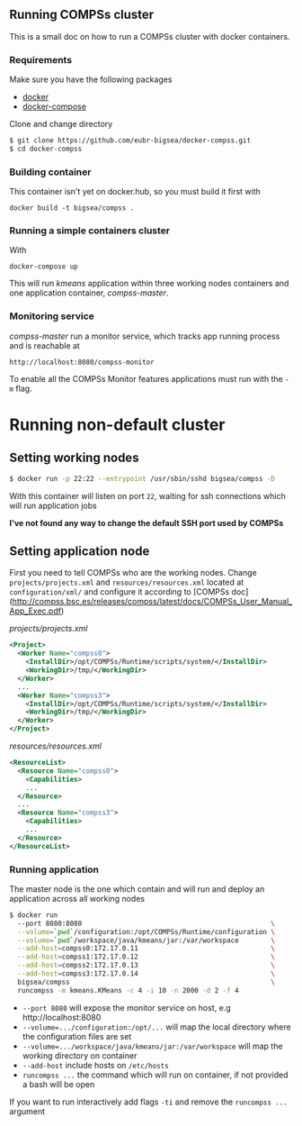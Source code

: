 Running COMPSs cluster
----------------------
This is a small doc on how to run a COMPSs cluster with docker containers.

### Requirements
Make sure you have the following packages
* [docker](https://docs.docker.com/ "docker")
* [docker-compose](https://docs.docker.com/compose/overview/ "docker-compose")

Clone and change directory
```bash
$ git clone https://github.com/eubr-bigsea/docker-compss.git
$ cd docker-compss
```

### Building container
This container isn't yet on docker.hub, so you must build it first with

`docker build -t bigsea/compss .`

### Running a simple containers cluster
With

`docker-compose up`

This will run *kmeans* application within three working nodes containers and one
application container, *compss-master*.

### Monitoring service
*compss-master* run a monitor service, which tracks app running process and is
reachable at

`http://localhost:8080/compss-monitor`

To enable all the COMPSs Monitor features applications must run with the `-m` flag.

Running non-default cluster
===========================

Setting working nodes
---------------------
```bash
$ docker run -p 22:22 --entrypoint /usr/sbin/sshd bigsea/compss -D
```
With this container will listen on port `22`, waiting for ssh connections
which will run application jobs

**I've not found any way to change the default SSH port used by COMPSs**

Setting application node
------------------------
First you need to tell COMPSs who are the working nodes. Change
`projects/projects.xml` and `resources/resources.xml` located at
`configuration/xml/` and configure it according to [COMPSs doc]
(http://compss.bsc.es/releases/compss/latest/docs/COMPSs_User_Manual_App_Exec.pdf)

*projects/projects.xml*
```xml
<Project>
  <Worker Name="compss0">
    <InstallDir>/opt/COMPSs/Runtime/scripts/system/</InstallDir>
    <WorkingDir>/tmp/</WorkingDir>
  </Worker>
  ...
  <Worker Name="compss3">
    <InstallDir>/opt/COMPSs/Runtime/scripts/system/</InstallDir>
    <WorkingDir>/tmp/</WorkingDir>
  </Worker>
</Project>
```

*resources/resources.xml*
```xml
<ResourceList>
  <Resource Name="compss0">
    <Capabilities>
    ...
  </Resource>
  ...
  <Resource Name="compss3">
    <Capabilities>
    ...
  </Resource>
</ResourceList>
```

### Running application
The master node is the one which contain and will run and deploy an application
across all working nodes

```bash
$ docker run
  --port 8080:8080                                               \
  --volume=`pwd`/configuration:/opt/COMPSs/Runtime/configuration \
  --volume=`pwd`/workspace/java/kmeans/jar:/var/workspace        \
  --add-host=compss0:172.17.0.11                                 \
  --add-host=compss1:172.17.0.12                                 \
  --add-host=compss2:172.17.0.13                                 \
  --add-host=compss3:172.17.0.14                                 \
  bigsea/compss                                                  \
  runcompss -m kmeans.KMeans -c 4 -i 10 -n 2000 -d 2 -f 4
```

 * `--port 8080` will expose the monitor service on host, e.g http://localhost:8080
 * `--volume=.../configuration:/opt/...` will map the local directory where the configuration files are set
 * `--volume=.../workspace/java/kmeans/jar:/var/workspace` will map the working directory on container
 * `--add-host` include hosts on `/etc/hosts`
 * `runcompss ...` the command which will run on container, if not provided a bash will be open

If you want to run interactively add flags `-ti` and remove the `runcompss ...` argument


